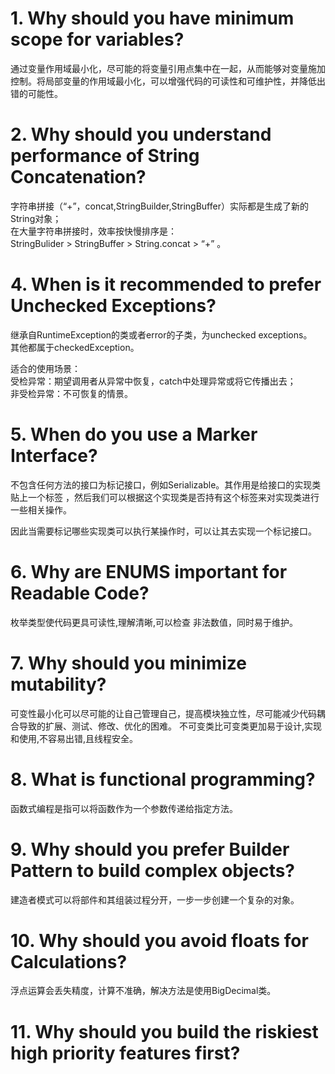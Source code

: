 # 1. Why should you have minimum scope for variables?

通过变量作用域最小化，尽可能的将变量引用点集中在一起，从而能够对变量施加控制。将局部变量的作用域最小化，可以增强代码的可读性和可维护性，并降低出错的可能性。

# 2. Why should you understand performance of String Concatenation?
字符串拼接（“+”，concat,StringBuilder,StringBuffer）实际都是生成了新的String对象；  
在大量字符串拼接时，效率按快慢排序是：  
StringBulider > StringBuffer > String.concat > “+” 。

# 4. When is it recommended to prefer Unchecked Exceptions?
继承自RuntimeException的类或者error的子类，为unchecked exceptions。  
其他都属于checkedException。  

适合的使用场景：  
受检异常：期望调用者从异常中恢复，catch中处理异常或将它传播出去；  
非受检异常：不可恢复的情景。


# 5. When do you use a Marker Interface?
不包含任何方法的接口为标记接口，例如Serializable。其作用是给接口的实现类贴上一个标签 ，然后我们可以根据这个实现类是否持有这个标签来对实现类进行一些相关操作。  

因此当需要标记哪些实现类可以执行某操作时，可以让其去实现一个标记接口。


# 6. Why are ENUMS important for Readable Code?
枚举类型使代码更具可读性,理解清晰,可以检查 非法数值，同时易于维护。
# 7. Why should you minimize mutability?
可变性最小化可以尽可能的让自己管理自己，提高模块独立性，尽可能减少代码耦合导致的扩展、测试、修改、优化的困难。
不可变类比可变类更加易于设计,实现和使用,不容易出错,且线程安全。 
# 8. What is functional programming?
函数式编程是指可以将函数作为一个参数传递给指定方法。
# 9. Why should you prefer Builder Pattern to build complex objects?
建造者模式可以将部件和其组装过程分开，一步一步创建一个复杂的对象。
# 10. Why should you avoid floats for Calculations?
浮点运算会丢失精度，计算不准确，解决方法是使用BigDecimal类。
# 11. Why should you build the riskiest high priority features first?
